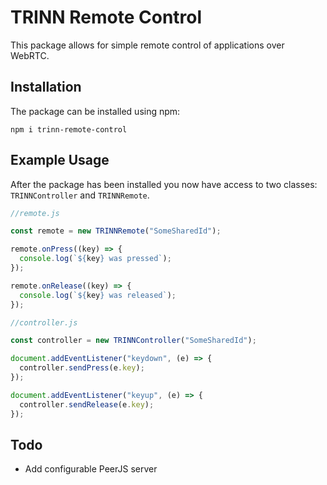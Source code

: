 # TRINN Remote Control

This package allows for simple remote control of applications over WebRTC.

## Installation

The package can be installed using npm:

```
npm i trinn-remote-control
```

## Example Usage

After the package has been installed you now have access to two classes: `TRINNController` and `TRINNRemote`.

```javascript
//remote.js

const remote = new TRINNRemote("SomeSharedId");

remote.onPress((key) => {
  console.log(`${key} was pressed`);
});

remote.onRelease((key) => {
  console.log(`${key} was released`);
});
```

```javascript
//controller.js

const controller = new TRINNController("SomeSharedId");

document.addEventListener("keydown", (e) => {
  controller.sendPress(e.key);
});

document.addEventListener("keyup", (e) => {
  controller.sendRelease(e.key);
});
```

## Todo

- Add configurable PeerJS server
